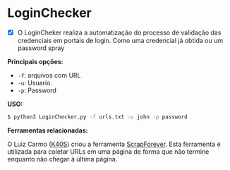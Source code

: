 # **LoginChecker**

- [x] O LoginCheker realiza a automatização do processo de validação das credenciais em portais de login. Como uma credencial já obtida ou um password spray

**Principais opções:**

- `-f`: arquivos com URL 
- `-u`: Usuario.
- `-p`: Password

**USO:**
```bash
$ python3 LoginChecker.py -f urls.txt -u john -p password
```
**Ferramentas relacionadas:**

O Luiz Carmo ([K40S](https://github.com/lgcarmo)) criou a ferramenta [ScrapForever](https://github.com/lgcarmo/Scrap_Forever). Esta ferramenta é utilizada para coletar URLs em uma página de forma que não termine enquanto não chegar à última página.
